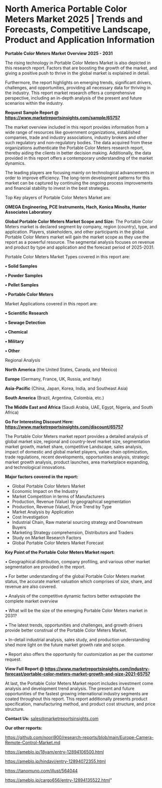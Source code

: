 # North America Portable Color Meters Market 2025 | Trends and Forecasts, Competitive Landscape, Product and Application Information

<Strong> Portable Color Meters Market Overview 2025 - 2031</strong>

The rising technology in Portable Color Meters Market is also depicted in this research report. Factors that are boosting the growth of the market, and giving a positive push to thrive in the global market is explained in detail.

Furthermore, the report highlights on emerging trends, significant drivers, challenges, and opportunities, providing all necessary data for thriving in the industry. This report market research offers a comprehensive perspective, including an in-depth analysis of the present and future scenarios within the industry.

<strong>Request Sample Report @ <a href=https://www.marketreportsinsights.com/sample/65757>https://www.marketreportsinsights.com/sample/65757</a></strong>

The market overview included in this report provides information from a wide range of resources like government organizations, established companies, trade and industry associations, industry brokers and other such regulatory and non-regulatory bodies. The data acquired from these organizations authenticate the Portable Color Meters research report, thereby aiding the clients in better decision making. Additionally, the data provided in this report offers a contemporary understanding of the market dynamics.

The leading players are focusing mainly on technological advancements in order to improve efficiency. The long-term development patterns for this market can be captured by continuing the ongoing process improvements and financial stability to invest in the best strategies.

Top Key players of Portable Color Meters Market are:

<strong>OMEGA Engineering, PCE Instruments, Hach, Konica Minolta, Hunter Associates Laboratory</strong>

<strong><b>Global Portable Color Meters Market Scope and Size:</b></strong>
The Portable Color Meters market is declared segment by company, region (country), type, and application. Players, stakeholders, and other participants in the global Portable Color Meters market will gain the market scope as they use the report as a powerful resource. The segmental analysis focuses on revenue and product by type and application and the forecast period of 2025-2031.

Portable Color Meters Market Types covered in this report are:

<strong>• Solid Samples

• Powder Samples

• Pellet Samples

• Portable Color Meters</strong>

Market Applications covered in this report are:

<strong>• Scientific Research

• Sewage Detection

• Chemical

• Military

• Other</strong> 

Regional Analysis

<strong>North America</strong> (the United States, Canada, and Mexico)

<strong>Europe</strong> (Germany, France, UK, Russia, and Italy)

<strong>Asia-Pacific</strong> (China, Japan, Korea, India, and Southeast Asia)

<strong>South America</strong> (Brazil, Argentina, Colombia, etc.)

<strong>The Middle East and Africa</strong> (Saudi Arabia, UAE, Egypt, Nigeria, and South Africa)

<strong>Go For Interesting Discount Here: <a href=https://www.marketreportsinsights.com/discount/65757>https://www.marketreportsinsights.com/discount/65757</a></strong>

The Portable Color Meters market report provides a detailed analysis of global market size, regional and country-level market size, segmentation market growth, market share, competitive Landscape, sales analysis, impact of domestic and global market players, value chain optimization, trade regulations, recent developments, opportunities analysis, strategic market growth analysis, product launches, area marketplace expanding, and technological innovations.

<strong><b>Major factors covered in the report:</b></strong>
<ul>
  <li>Global Portable Color Meters Market </li>
  <li>Economic Impact on the Industry</li>
  <li>Market Competition in terms of Manufacturers</li>
  <li>Production, Revenue (Value) by geographical segmentation</li>
  <li>Production, Revenue (Value), Price Trend by Type</li>
  <li>Market Analysis by Application</li>
  <li>Cost Investigation</li>
  <li>Industrial Chain, Raw material sourcing strategy and Downstream Buyers</li>
  <li>Marketing Strategy comprehension, Distributors and Traders</li>
  <li>Study on Market Research Factors</li>
  <li>Global Portable Color Meters Market Forecast</li>
</ul>

<strong><b>Key Point of the Portable Color Meters Market report:</b></strong>

• Geographical distribution, company profiling, and various other market segmentation are provided in the report.

• For better understanding of the global Portable Color Meters market status, the accurate market valuation which comprises of size, share, and revenue are also covered.

• Analysis of the competitive dynamic factors better extrapolate the complete market overview

• What will be the size of the emerging Portable Color Meters market in 2031?

• The latest trends, opportunities and challenges, and growth drivers provide better construal of the Portable Color Meters Market.

• In-detail industrial analysis, sales study, and production understanding shed more light on the future market growth rate and scope.

• Report also offers the opportunity for customization as per the customer request.

<strong><b>View Full Report @ <a href=https://www.marketreportsinsights.com/industry-forecast/portable-color-meters-market-growth-and-size-2021-65757>https://www.marketreportsinsights.com/industry-forecast/portable-color-meters-market-growth-and-size-2021-65757</a></b></strong>


At last, the Portable Color Meters Market report includes investment come analysis and development trend analysis. The present and future opportunities of the fastest growing international industry segments are coated throughout this report. This report additionally presents product specification, manufacturing method, and product cost structure, and price structure.

<strong>Contact Us:</strong>
sales@marketreportsinsights.com

<strong>Our other reports:</strong>

<a href=https://github.com/noori900/research-reports/blob/main/Europe-Camera-Remote-Control-Market.md>https://github.com/noori900/research-reports/blob/main/Europe-Camera-Remote-Control-Market.md</a>

<a href=https://ameblo.jp/18yam/entry-12894106500.html>https://ameblo.jp/18yam/entry-12894106500.html</a>

<a href=https://ameblo.jp/hindavi/entry-12894072355.html>https://ameblo.jp/hindavi/entry-12894072355.html</a>

<a href=https://tanomuno.com/illust/564044>https://tanomuno.com/illust/564044</a>

<a href=https://ameblo.jp/cargo656/entry-12894135522.html>https://ameblo.jp/cargo656/entry-12894135522.html</a>"

